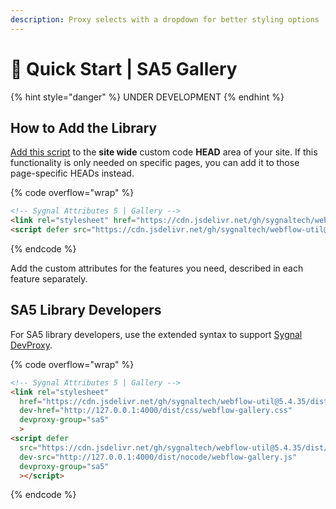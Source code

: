 ```yaml
---
description: Proxy selects with a dropdown for better styling options
---
```


# 🚀 Quick Start | SA5 Gallery

{% hint style="danger" %}
UNDER DEVELOPMENT
{% endhint %}

## How to Add the Library <a href="#step-1---add-the-library" id="step-1---add-the-library"></a>

[Add this script](../overview/how-to-add-custom-code.md) to the **site wide** custom code **HEAD** area of your site. If this functionality is only needed on specific pages, you can add it to those page-specific HEADs instead. &#x20;

{% code overflow="wrap" %}
```html
<!-- Sygnal Attributes 5 | Gallery --> 
<link rel="stylesheet" href="https://cdn.jsdelivr.net/gh/sygnaltech/webflow-util@5.4.35/dist/css/webflow-gallery.css"> 
<script defer src="https://cdn.jsdelivr.net/gh/sygnaltech/webflow-util@5.4.35/dist/nocode/webflow-gallery.js"></script>
```
{% endcode %}

Add the custom attributes for the features you need, described in each feature separately. &#x20;

## SA5 Library Developers

For SA5 library developers, use the extended syntax to support [Sygnal DevProxy](https://engine.sygnal.com/devproxy).&#x20;

{% code overflow="wrap" %}
```html
<!-- Sygnal Attributes 5 | Gallery --> 
<link rel="stylesheet" 
  href="https://cdn.jsdelivr.net/gh/sygnaltech/webflow-util@5.4.35/dist/css/webflow-gallery.css"
  dev-href="http://127.0.0.1:4000/dist/css/webflow-gallery.css"
  devproxy-group="sa5"
  > 
<script defer 
  src="https://cdn.jsdelivr.net/gh/sygnaltech/webflow-util@5.4.35/dist/nocode/webflow-gallery.js" 
  dev-src="http://127.0.0.1:4000/dist/nocode/webflow-gallery.js"
  devproxy-group="sa5"
  ></script>
```
{% endcode %}













